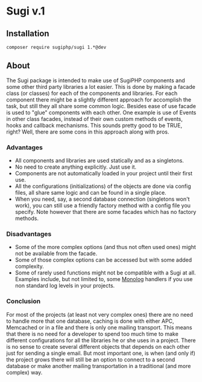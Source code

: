 # Sugi v.1

## Installation

```
composer require sugiphp/sugi 1.*@dev
```

## About

The Sugi package is intended to make use of SugiPHP components and some 
other third party libraries a lot easier. This is done by making a 
facade class (or classes) for each of the components and libraries. 
For each component there might be a slightly different approach for 
accomplish the task, but still they all share some common logic. Besides 
ease of use facade is used to "glue" components with each other. One 
example is use of Events in other class facades, instead of their own 
custom methods of events, hooks and callback mechanisms.
This sounds pretty good to be TRUE, right? Well, there are some cons 
in this approach along with pros.

### Advantages

- All components and libraries are used statically and as a singletons.
- No need to create anything explicitly. Just use it.
- Components are not automatically loaded in your project until their first use.
- All the configurations (initializations) of the objects are done via config 
files, all share same logic and can be found in a single place.
- When you need, say, a second database connection (singletons won't work), 
you can still use a friendly factory method with a config file you specify. 
Note however that there are some facades which has no factory methods.

### Disadvantages

- Some of the more complex options (and thus not often used ones) might not 
be available from the facade.
- Some of those complex options can be accessed but with some added complexity.
- Some of rarely used functions might not be compatible with a Sugi at all.
Examples include, but not limited to, some [Monolog](https://github.com/Seldaek/monolog) 
handlers if you use non standard log levels in your projects.

### Conclusion

For most of the projects (at least not very complex ones) there are no need
to handle more that one database, caching is done with either APC, Memcached 
or in a file and there is only one mailing transport. This means that there 
is no need for a developer to spend too much time to make different configurations 
for all the libraries he or she uses in a project. There is no sense to create 
several different objects that depends on each other just for sending a single 
email. But most important one, is when (and only if) the project grows there will 
still be an option to connect to a second database or make another mailing 
transportation in a traditional (and more complex) way.
